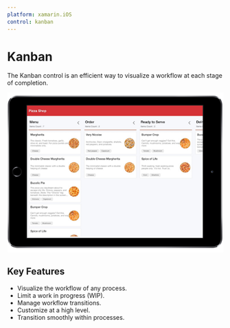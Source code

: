 ```yaml
---
platform: xamarin.iOS
control: kanban
---
```


# Kanban

The Kanban control is an efficient way to visualize a workflow at each stage of completion.

![Spacing](kanban_images/kanban.png)

## Key Features
* Visualize the workflow of any process.
* Limit a work in progress (WIP).
* Manage workflow transitions.
* Customize at a high level.
* Transition smoothly within processes.

